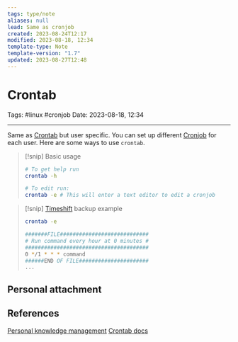 ```yaml
---
tags: type/note
aliases: null
lead: Same as cronjob
created: 2023-08-24T12:17
modified: 2023-08-18, 12:34
template-type: Note
template-version: "1.7"
updated: 2023-08-27T12:48
---
```


# Crontab

Tags: #linux #cronjob 
Date: 2023-08-18, 12:34

---

Same as [Crontab](.md) but user specific. You can set up different [Cronjob](Cronjob.md) for each user. Here are some ways to use `crontab`.

> [!snip] Basic usage
> ```bash
> # To get help run
> crontab -h
>
># To edit run:
>crontab -e # This will enter a text editor to edit a cronjob
> ```

> [!snip] [Timeshift](Timeshift) backup example
> ```bash
> crontab -e
>
> #######FILE############################
> # Run command every hour at 0 minutes #
> #######################################
> 0 */1 * * * command
> ######END OF FILE######################
>...
> ```


## Personal attachment 


## References

[Personal knowledge management](Personal%20knowledge%20management.md)
[Crontab docs](https://man7.org/linux/man-pages/man5/crontab.5.html)